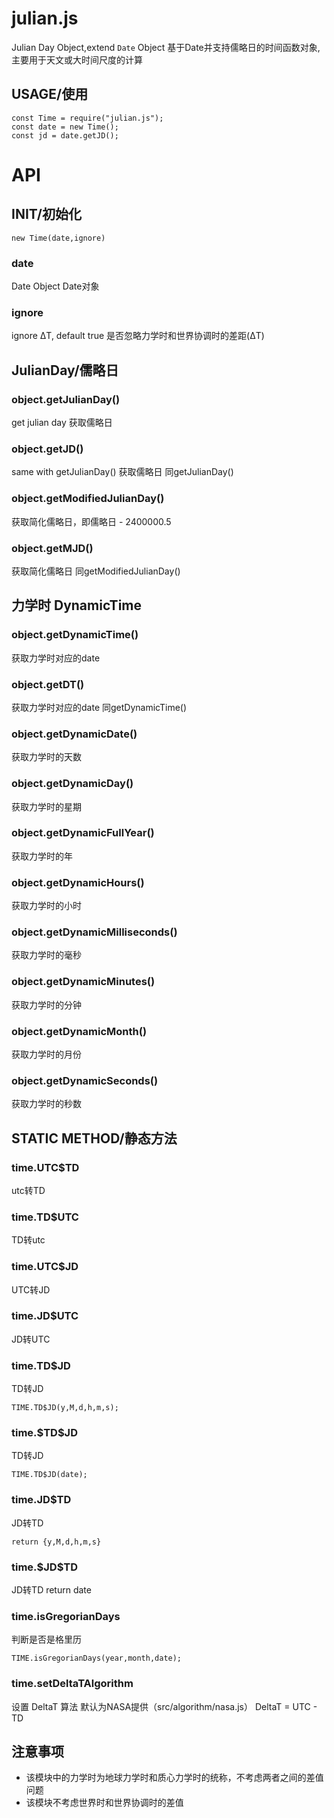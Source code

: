 <!--
 * @Description: 
 * @Version: 1.0.0
 * @Author: lax
 * @Date: 2022-01-14 00:39:40
 * @LastEditors: lax
 * @LastEditTime: 2024-02-21 23:39:46
 * @FilePath: \Julian.js\readme.md
-->

# julian.js
Julian Day Object,extend `Date` Object
基于Date并支持儒略日的时间函数对象,主要用于天文或大时间尺度的计算


## USAGE/使用
```
const Time = require("julian.js");
const date = new Time();
const jd = date.getJD();
```

# API
## INIT/初始化
```
new Time(date,ignore)
```
### date
Date Object
Date对象
### ignore
ignore ΔT, default true
是否忽略力学时和世界协调时的差距(ΔT)

## JulianDay/儒略日
### object.getJulianDay()
get julian day
获取儒略日
### object.getJD()
same with getJulianDay()
获取儒略日 同getJulianDay()

### object.getModifiedJulianDay()
获取简化儒略日，即儒略日 - 2400000.5

### object.getMJD()
获取简化儒略日 同getModifiedJulianDay()

## 力学时 DynamicTime

### object.getDynamicTime()
获取力学时对应的date

### object.getDT()
获取力学时对应的date 同getDynamicTime()

### object.getDynamicDate()
获取力学时的天数
### object.getDynamicDay()
获取力学时的星期
### object.getDynamicFullYear()
获取力学时的年
### object.getDynamicHours()
获取力学时的小时
### object.getDynamicMilliseconds()
获取力学时的毫秒
### object.getDynamicMinutes()
获取力学时的分钟
### object.getDynamicMonth()
获取力学时的月份
### object.getDynamicSeconds()
获取力学时的秒数

## STATIC METHOD/静态方法
### time.UTC$TD
utc转TD

### time.TD$UTC
TD转utc

### time.UTC$JD
UTC转JD
### time.JD$UTC
JD转UTC
### time.TD$JD
TD转JD 
```
TIME.TD$JD(y,M,d,h,m,s);
```

### time.\$TD$JD
TD转JD
```
TIME.TD$JD(date);
```

### time.JD$TD
JD转TD
```
return {y,M,d,h,m,s}
```
### time.\$JD$TD
JD转TD
return date

### time.isGregorianDays
判断是否是格里历
```
TIME.isGregorianDays(year,month,date);
```

### time.setDeltaTAlgorithm
设置 DeltaT 算法 默认为NASA提供（src/algorithm/nasa.js）
DeltaT = UTC - TD
## 注意事项

* 该模块中的力学时为地球力学时和质心力学时的统称，不考虑两者之间的差值问题
* 该模块不考虑世界时和世界协调时的差值
